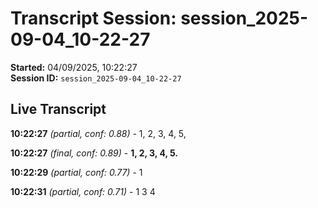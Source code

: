 # Transcript Session: session_2025-09-04_10-22-27

**Started:** 04/09/2025, 10:22:27  
**Session ID:** `session_2025-09-04_10-22-27`

## Live Transcript

**10:22:27** *(partial, conf: 0.88)* - 1, 2, 3, 4, 5,

**10:22:27** *(final, conf: 0.89)* - **1, 2, 3, 4, 5.**

**10:22:29** *(partial, conf: 0.77)* - 1

**10:22:31** *(partial, conf: 0.71)* - 1 3 4

